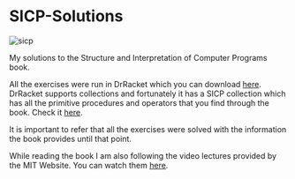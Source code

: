 # SICP-Solutions

![sicp](https://upload.wikimedia.org/wikipedia/commons/thumb/9/9d/SICP_cover.jpg/220px-SICP_cover.jpg)

My solutions to the Structure and Interpretation of Computer Programs book.

All the exercises were run in DrRacket which you can download [here](https://download.racket-lang.org/). DrRacket supports collections and fortunately it has a SICP collection which has all the primitive procedures and operators that you find through the book. Check it [here](https://docs.racket-lang.org/sicp-manual/index.html).

It is important to refer that all the exercises were solved with the information the book provides until that point.

While reading the book I am also following the video lectures provided by the MIT Website. You can watch them [here](https://ocw.mit.edu/courses/electrical-engineering-and-computer-science/6-001-structure-and-interpretation-of-computer-programs-spring-2005/video-lectures/).

